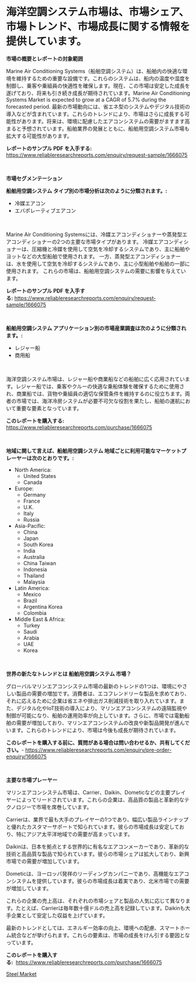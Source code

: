 <p><h1>海洋空調システム市場は、市場シェア、市場トレンド、市場成長に関する情報を提供しています。</h1></p><p><strong>市場の概要とレポートの対象範囲</strong></p>
<p><p>Marine Air Conditioning Systems（船舶空調システム）は、船舶内の快適な環境を維持するための重要な設備です。これらのシステムは、船内の温度や湿度を制御し、乗客や乗組員の快適性を確保します。現在、この市場は安定した成長を遂げており、将来も引き続き成長が期待されています。Marine Air Conditioning Systems Market is expected to grow at a CAGR of 5.7% during the forecasted period. 最新の市場動向には、省エネ型のシステムやデジタル技術の導入などが含まれています。これらのトレンドにより、市場はさらに成長する可能性があります。将来は、環境に配慮したエアコンシステムの需要がますます高まると予想されています。船舶業界の発展とともに、船舶用空調システム市場も拡大する可能性があります。</p></p>
<p><strong>レポートのサンプル PDF を入手する:</strong> <a href="https://www.reliableresearchreports.com/enquiry/request-sample/1666075">https://www.reliableresearchreports.com/enquiry/request-sample/1666075</a></p>
<p>&nbsp;</p>
<p><strong>市場セグメンテーション</strong></p>
<p><strong>船舶用空調システム タイプ別の市場分析は次のように分類されます。:</strong></p>
<p><ul><li>冷媒エアコン</li><li>エバポレーティブエアコン</li></ul></p>
<p>&nbsp;</p>
<p><p>Marine Air Conditioning Systemsには、冷媒エアコンディショナーや蒸発型エアコンディショナーの2つの主要な市場タイプがあります。 冷媒エアコンディショナーは、圧縮機と冷媒を使用して空気を冷却するシステムであり、主に船舶やヨットなどの大型船舶で使用されます。 一方、蒸発型エアコンディショナーは、水を使用して空気を冷却するシステムであり、主に小型船舶や船舶の一部に使用されます。 これらの市場は、船舶用空調システムの需要に影響を与えています。</p></p>
<p><strong>レポートのサンプル PDF を入手する:</strong>&nbsp;<a href="https://www.reliableresearchreports.com/enquiry/request-sample/1666075">https://www.reliableresearchreports.com/enquiry/request-sample/1666075</a></p>
<p>&nbsp;</p>
<p><strong> 船舶用空調システム アプリケーション別の市場産業調査は次のように分類されます。:</strong></p>
<p><ul><li>レジャー船</li><li>商用船</li></ul></p>
<p>&nbsp;</p>
<p><p>海洋空調システム市場は、レジャー船や商業船などの船舶に広く応用されています。レジャー船では、乗客やクルーの快適な乗船体験を確保するために使用され、商業船では、貨物や乗組員の適切な保管条件を維持するのに役立ちます。両者の市場では、海洋冷房システムが必要不可欠な役割を果たし、船舶の運航において重要な要素となっています。</p></p>
<p><strong>このレポートを購入する:</strong>&nbsp; <a href="https://www.reliableresearchreports.com/purchase/1666075">https://www.reliableresearchreports.com/purchase/1666075</a></p>
<p>&nbsp;</p>
<p><strong>地域に関して言えば、船舶用空調システム 地域ごとに利用可能なマーケットプレーヤーは次のとおりです。:</strong></p>
<p><ul>
    <li>
        North America:
        <ul>
            <li>United States</li>
            <li>Canada</li>
        </ul>
    </li>
    <li>
        Europe:
        <ul>
            <li>Germany</li>
            <li>France</li>
            <li>U.K.</li>
            <li>Italy</li>
            <li>Russia</li>
        </ul>
    </li>
    <li>
        Asia-Pacific:
        <ul>
            <li>China</li>
            <li>Japan</li>
            <li>South Korea</li>
            <li>India</li>
            <li>Australia</li>
            <li>China Taiwan</li>
            <li>Indonesia</li>
            <li>Thailand</li>
            <li>Malaysia</li>
        </ul>
    </li>
    <li>
        Latin America:
        <ul>
            <li>Mexico</li>
            <li>Brazil</li>
            <li>Argentina Korea</li>
            <li>Colombia</li>
        </ul>
    </li>
    <li>
        Middle East & Africa:
        <ul>
            <li>Turkey</li>
            <li>Saudi</li>
            <li>Arabia</li>
            <li>UAE</li>
            <li>Korea</li>
        </ul>
    </li>
    </ul></p>
<p>&nbsp;</p>
<p><strong>世界の新たなトレンドとは 船舶用空調システム 市場？</strong></p>
<p><p>グローバルマリンエアコンシステム市場の最新のトレンドの1つは、環境にやさしい製品の需要の増加です。消費者は、エコフレンドリーな製品を求めており、それに応えるために企業は省エネや排出ガス削減技術を取り入れています。また、デジタル化やIoT技術の導入により、マリンエアコンシステムの遠隔監視や制御が可能になり、船舶の運用効率が向上しています。さらに、市場では電動船舶の需要が増加しており、マリンエアコンシステムの改良や新製品開発が進んでいます。これらのトレンドにより、市場は今後も成長が期待されています。</p></p>
<p><strong>このレポートを購入する前に、質問がある場合は問い合わせるか、共有してください。</strong>- <a href="https://www.reliableresearchreports.com/enquiry/pre-order-enquiry/1666075">https://www.reliableresearchreports.com/enquiry/pre-order-enquiry/1666075</a></p>
<p>&nbsp;</p>
<p><strong>主要な市場プレーヤー</strong></p>
<p><p>マリンエアコンシステム市場は、Carrier、Daikin、Dometicなどの主要プレイヤーによってリードされています。これらの企業は、高品質の製品と革新的なテクノロジーで市場を席巻しています。</p><p>Carrierは、業界で最も大手のプレイヤーの1つであり、幅広い製品ラインナップと優れたカスタマーサポートで知られています。彼らの市場成長は安定しており、特にアジア太平洋地域での需要が高まっています。</p><p>Daikinは、日本を拠点とする世界的に有名なエアコンメーカーであり、革新的な技術と高品質な製品で知られています。彼らの市場シェアは拡大しており、新興市場での需要が増加しています。</p><p>Dometicは、ヨーロッパ発祥のリーディングカンパニーであり、高機能なエアコンシステムを提供しています。彼らの市場成長は着実であり、北米市場での需要が増加しています。</p><p>これらの企業の売上高は、それぞれの市場シェアと製品の人気に応じて異なります。たとえば、Carrierは毎年数十億ドルの売上高を記録しています。Daikinも大手企業として安定した収益を上げています。</p><p>最新のトレンドとしては、エネルギー効率の向上、環境への配慮、スマートホーム統合などが挙げられます。これらの要素は、市場の成長をけん引する要因となっています。</p></p>
<p><strong>このレポートを購入する:</strong>&nbsp;&nbsp;<a href="https://www.reliableresearchreports.com/purchase/1666075">https://www.reliableresearchreports.com/purchase/1666075</a></p>
<p><p><a href="https://full-wildebeest-80b.notion.site/Steel-Market-Size-Share-Trends-Analysis-Report-By-Material-By-Type-By-End-user-By-Region-And--fdcff2b0e90547b5945201acea6c9d4c">Steel Market</a></p></p>